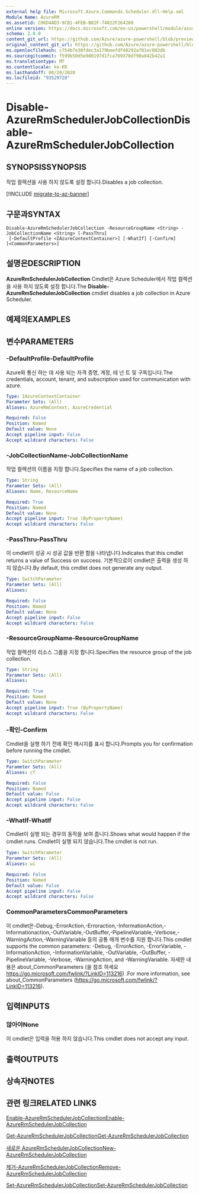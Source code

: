 ```yaml
---
external help file: Microsoft.Azure.Commands.Scheduler.dll-Help.xml
Module Name: AzureRM
ms.assetid: C06D4AD3-9CB1-4FEB-B02F-74022F264260
online version: https://docs.microsoft.com/en-us/powershell/module/azurerm.scheduler/disable-azurermschedulerjobcollection
schema: 2.0.0
content_git_url: https://github.com/Azure/azure-powershell/blob/preview/src/ResourceManager/Scheduler/Commands.Scheduler/help/Disable-AzureRmSchedulerJobCollection.md
original_content_git_url: https://github.com/Azure/azure-powershell/blob/preview/src/ResourceManager/Scheduler/Commands.Scheduler/help/Disable-AzureRmSchedulerJobCollection.md
ms.openlocfilehash: c754b7e30fdec3a179beefdf48292a781ec083db
ms.sourcegitcommit: f599b50d5e980197d1fca769378df90a842b42a1
ms.translationtype: MT
ms.contentlocale: ko-KR
ms.lasthandoff: 08/20/2020
ms.locfileid: "93529720"
---
```

# <span data-ttu-id="2a029-101">Disable-AzureRmSchedulerJobCollection</span><span class="sxs-lookup"><span data-stu-id="2a029-101">Disable-AzureRmSchedulerJobCollection</span></span>

## <span data-ttu-id="2a029-102">SYNOPSIS</span><span class="sxs-lookup"><span data-stu-id="2a029-102">SYNOPSIS</span></span>
<span data-ttu-id="2a029-103">작업 컬렉션을 사용 하지 않도록 설정 합니다.</span><span class="sxs-lookup"><span data-stu-id="2a029-103">Disables a job collection.</span></span>

[!INCLUDE [migrate-to-az-banner](../../includes/migrate-to-az-banner.md)]

## <span data-ttu-id="2a029-104">구문과</span><span class="sxs-lookup"><span data-stu-id="2a029-104">SYNTAX</span></span>

```
Disable-AzureRmSchedulerJobCollection -ResourceGroupName <String> -JobCollectionName <String> [-PassThru]
 [-DefaultProfile <IAzureContextContainer>] [-WhatIf] [-Confirm] [<CommonParameters>]
```

## <span data-ttu-id="2a029-105">설명은</span><span class="sxs-lookup"><span data-stu-id="2a029-105">DESCRIPTION</span></span>
<span data-ttu-id="2a029-106">**AzureRmSchedulerJobCollection** Cmdlet은 Azure Scheduler에서 작업 컬렉션을 사용 하지 않도록 설정 합니다.</span><span class="sxs-lookup"><span data-stu-id="2a029-106">The **Disable-AzureRmSchedulerJobCollection** cmdlet disables a job collection in Azure Scheduler.</span></span>

## <span data-ttu-id="2a029-107">예제의</span><span class="sxs-lookup"><span data-stu-id="2a029-107">EXAMPLES</span></span>

## <span data-ttu-id="2a029-108">변수</span><span class="sxs-lookup"><span data-stu-id="2a029-108">PARAMETERS</span></span>

### <span data-ttu-id="2a029-109">-DefaultProfile</span><span class="sxs-lookup"><span data-stu-id="2a029-109">-DefaultProfile</span></span>
<span data-ttu-id="2a029-110">Azure와 통신 하는 데 사용 되는 자격 증명, 계정, 테 넌 트 및 구독입니다.</span><span class="sxs-lookup"><span data-stu-id="2a029-110">The credentials, account, tenant, and subscription used for communication with azure.</span></span>

```yaml
Type: IAzureContextContainer
Parameter Sets: (All)
Aliases: AzureRmContext, AzureCredential

Required: False
Position: Named
Default value: None
Accept pipeline input: False
Accept wildcard characters: False
```

### <span data-ttu-id="2a029-111">-JobCollectionName</span><span class="sxs-lookup"><span data-stu-id="2a029-111">-JobCollectionName</span></span>
<span data-ttu-id="2a029-112">작업 컬렉션의 이름을 지정 합니다.</span><span class="sxs-lookup"><span data-stu-id="2a029-112">Specifies the name of a job collection.</span></span>

```yaml
Type: String
Parameter Sets: (All)
Aliases: Name, ResourceName

Required: True
Position: Named
Default value: None
Accept pipeline input: True (ByPropertyName)
Accept wildcard characters: False
```

### <span data-ttu-id="2a029-113">-PassThru</span><span class="sxs-lookup"><span data-stu-id="2a029-113">-PassThru</span></span>
<span data-ttu-id="2a029-114">이 cmdlet이 성공 시 성공 값을 반환 함을 나타냅니다.</span><span class="sxs-lookup"><span data-stu-id="2a029-114">Indicates that this cmdlet returns a value of Success on success.</span></span>
<span data-ttu-id="2a029-115">기본적으로이 cmdlet은 출력을 생성 하지 않습니다.</span><span class="sxs-lookup"><span data-stu-id="2a029-115">By default, this cmdlet does not generate any output.</span></span>

```yaml
Type: SwitchParameter
Parameter Sets: (All)
Aliases: 

Required: False
Position: Named
Default value: None
Accept pipeline input: False
Accept wildcard characters: False
```

### <span data-ttu-id="2a029-116">-ResourceGroupName</span><span class="sxs-lookup"><span data-stu-id="2a029-116">-ResourceGroupName</span></span>
<span data-ttu-id="2a029-117">작업 컬렉션의 리소스 그룹을 지정 합니다.</span><span class="sxs-lookup"><span data-stu-id="2a029-117">Specifies the resource group of the job collection.</span></span>

```yaml
Type: String
Parameter Sets: (All)
Aliases: 

Required: True
Position: Named
Default value: None
Accept pipeline input: True (ByPropertyName)
Accept wildcard characters: False
```

### <span data-ttu-id="2a029-118">-확인</span><span class="sxs-lookup"><span data-stu-id="2a029-118">-Confirm</span></span>
<span data-ttu-id="2a029-119">Cmdlet을 실행 하기 전에 확인 메시지를 표시 합니다.</span><span class="sxs-lookup"><span data-stu-id="2a029-119">Prompts you for confirmation before running the cmdlet.</span></span>

```yaml
Type: SwitchParameter
Parameter Sets: (All)
Aliases: cf

Required: False
Position: Named
Default value: False
Accept pipeline input: False
Accept wildcard characters: False
```

### <span data-ttu-id="2a029-120">-WhatIf</span><span class="sxs-lookup"><span data-stu-id="2a029-120">-WhatIf</span></span>
<span data-ttu-id="2a029-121">Cmdlet이 실행 되는 경우의 동작을 보여 줍니다.</span><span class="sxs-lookup"><span data-stu-id="2a029-121">Shows what would happen if the cmdlet runs.</span></span>
<span data-ttu-id="2a029-122">Cmdlet이 실행 되지 않습니다.</span><span class="sxs-lookup"><span data-stu-id="2a029-122">The cmdlet is not run.</span></span>

```yaml
Type: SwitchParameter
Parameter Sets: (All)
Aliases: wi

Required: False
Position: Named
Default value: False
Accept pipeline input: False
Accept wildcard characters: False
```

### <span data-ttu-id="2a029-123">CommonParameters</span><span class="sxs-lookup"><span data-stu-id="2a029-123">CommonParameters</span></span>
<span data-ttu-id="2a029-124">이 cmdlet은-Debug,-ErrorAction,-Erroraction,-InformationAction,-Informationaction,-OutVariable,-OutBuffer,-PipelineVariable,-Verbose,-WarningAction,-WarningVariable 등의 공통 매개 변수를 지원 합니다.</span><span class="sxs-lookup"><span data-stu-id="2a029-124">This cmdlet supports the common parameters: -Debug, -ErrorAction, -ErrorVariable, -InformationAction, -InformationVariable, -OutVariable, -OutBuffer, -PipelineVariable, -Verbose, -WarningAction, and -WarningVariable.</span></span> <span data-ttu-id="2a029-125">자세한 내용은 about_CommonParameters (을 참조 하세요 https://go.microsoft.com/fwlink/?LinkID=113216) .</span><span class="sxs-lookup"><span data-stu-id="2a029-125">For more information, see about_CommonParameters (https://go.microsoft.com/fwlink/?LinkID=113216).</span></span>

## <span data-ttu-id="2a029-126">입력</span><span class="sxs-lookup"><span data-stu-id="2a029-126">INPUTS</span></span>

### <span data-ttu-id="2a029-127">않아야</span><span class="sxs-lookup"><span data-stu-id="2a029-127">None</span></span>
<span data-ttu-id="2a029-128">이 cmdlet은 입력을 허용 하지 않습니다.</span><span class="sxs-lookup"><span data-stu-id="2a029-128">This cmdlet does not accept any input.</span></span>

## <span data-ttu-id="2a029-129">출력</span><span class="sxs-lookup"><span data-stu-id="2a029-129">OUTPUTS</span></span>

## <span data-ttu-id="2a029-130">상속자</span><span class="sxs-lookup"><span data-stu-id="2a029-130">NOTES</span></span>

## <span data-ttu-id="2a029-131">관련 링크</span><span class="sxs-lookup"><span data-stu-id="2a029-131">RELATED LINKS</span></span>

[<span data-ttu-id="2a029-132">Enable-AzureRmSchedulerJobCollection</span><span class="sxs-lookup"><span data-stu-id="2a029-132">Enable-AzureRmSchedulerJobCollection</span></span>](./Enable-AzureRmSchedulerJobCollection.md)

[<span data-ttu-id="2a029-133">Get-AzureRmSchedulerJobCollection</span><span class="sxs-lookup"><span data-stu-id="2a029-133">Get-AzureRmSchedulerJobCollection</span></span>](./Get-AzureRmSchedulerJobCollection.md)

[<span data-ttu-id="2a029-134">새로운 AzureRmSchedulerJobCollection</span><span class="sxs-lookup"><span data-stu-id="2a029-134">New-AzureRmSchedulerJobCollection</span></span>](./New-AzureRmSchedulerJobCollection.md)

[<span data-ttu-id="2a029-135">제거-AzureRmSchedulerJobCollection</span><span class="sxs-lookup"><span data-stu-id="2a029-135">Remove-AzureRmSchedulerJobCollection</span></span>](./Remove-AzureRmSchedulerJobCollection.md)

[<span data-ttu-id="2a029-136">Set-AzureRmSchedulerJobCollection</span><span class="sxs-lookup"><span data-stu-id="2a029-136">Set-AzureRmSchedulerJobCollection</span></span>](./Set-AzureRmSchedulerJobCollection.md)


